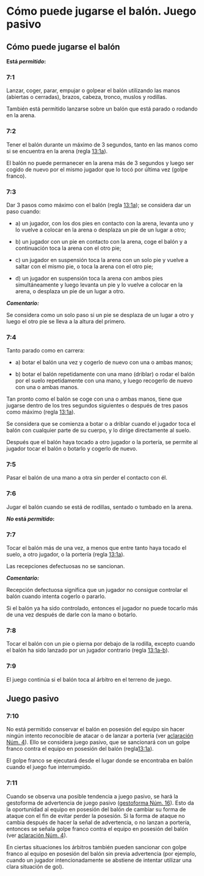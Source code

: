 # Cómo puede jugarse el balón. Juego pasivo 

## Cómo puede jugarse el balón

**Está *permitido*:**

### 7:1
Lanzar, coger, parar, empujar o golpear el balón utilizando las manos (abiertas o cerradas), brazos, cabeza, tronco, muslos y rodillas.

También está permitido lanzarse sobre un balón que está parado o rodando en la arena.

### 7:2
Tener el balón durante un máximo de 3 segundos, tanto en las manos como si se encuentra en la arena (regla [13:1a](#13:1)).

El balón no puede permanecer en la arena más de 3 segundos y luego ser cogido de nuevo por el mismo jugador que lo tocó por última vez (golpe franco).

### 7:3
Dar 3 pasos como máximo con el balón (regla [13:1a](#13:1)); se considera dar un paso cuando:

- a) un jugador, con los dos pies en contacto con la arena, levanta uno y lo vuelve a colocar en la arena o desplaza un pie de un lugar a otro; 

- b) un jugador con un pie en contacto con la arena, coge el balón y a continuación toca la arena con el otro pie;

- c) un jugador en suspensión toca la arena con un solo pie y vuelve a saltar con el mismo pie, o toca la arena con el otro pie;

- d) un jugador en suspensión toca la arena con ambos pies simultáneamente y luego levanta un pie y lo vuelve a colocar en la arena, o desplaza un pie de un lugar a otro.

***Comentario:***

Se considera como un solo paso si un pie se desplaza de un lugar a otro y luego el otro pie se lleva a la altura del primero.

### 7:4
Tanto parado como en carrera:

- a) botar el balón una vez y cogerlo de nuevo con una o ambas manos;

- b) botar el balón repetidamente con una mano (driblar) o rodar el balón por el suelo repetidamente con una mano, y luego recogerlo de nuevo con una o ambas manos.

Tan pronto como el balón se coge con una o ambas manos, tiene que jugarse dentro de los tres segundos siguientes o después de tres pasos como máximo (regla [13:1a](#13:1)).

Se considera que se comienza a botar o a driblar cuando el jugador toca el balón con cualquier parte de su cuerpo, y lo dirige directamente al suelo.

Después que el balón haya tocado a otro jugador o la portería, se permite al jugador tocar el balón o botarlo y cogerlo de nuevo.
  
### 7:5
Pasar el balón de una mano a otra sin perder el contacto con él.

### 7:6
Jugar el balón cuando se está de rodillas, sentado o tumbado en la arena.

***No* está *permitido*:**

### 7:7
Tocar el balón más de una vez, a menos que entre tanto haya tocado el suelo,  a otro jugador, o la portería (regla [13:1a](#13:1)).

Las recepciones defectuosas no se sancionan.

***Comentario:***

Recepción defectuosa significa que un jugador no consigue controlar el balón cuando intenta cogerlo o pararlo. 

Si el balón ya ha sido controlado, entonces el jugador no puede tocarlo más de una vez después de darle con la mano o botarlo.

### 7:8
Tocar el balón con un pie o pierna por debajo de la rodilla, excepto cuando el balón ha sido lanzado por un jugador contrario (regla [13:1a-b](#13:1)).

### 7:9
El juego continúa si el balón toca al árbitro en el terreno de juego.

## Juego pasivo

### 7:10
No está permitido conservar el balón en posesión del equipo sin hacer ningún intento reconocible de atacar o de lanzar a portería (ver [aclaración Núm. 4](#4.-juego-pasivo)). Ello se considera juego pasivo, que se sancionará con un golpe franco contra el equipo en posesión del balón (regla[13:1a](#13:1)).

El golpe franco se ejecutará desde el lugar donde se encontraba en balón cuando el juego fue interrumpido.

### 7:11
Cuando se observa una posible tendencia a juego pasivo, se hará la gestoforma de advertencia de juego pasivo ([gestoforma Núm. 16](#16---advertencia-de-juego-pasivo)). Esto da la oportunidad al equipo en posesión del balón de cambiar su forma de ataque con el fin de evitar perder la posesión. Si la forma de ataque no cambia después de hacer la señal de advertencia, o no lanzan a portería, entonces se señala golpe franco contra el equipo en posesión del balón (ver [aclaración Núm. 4](#4.-juego-pasivo)).

En ciertas situaciones los árbitros también pueden sancionar con golpe franco al equipo en posesión del balón sin previa advertencia (por ejemplo, cuando un jugador intencionadamente se abstiene de intentar utilizar una clara situación de gol).

